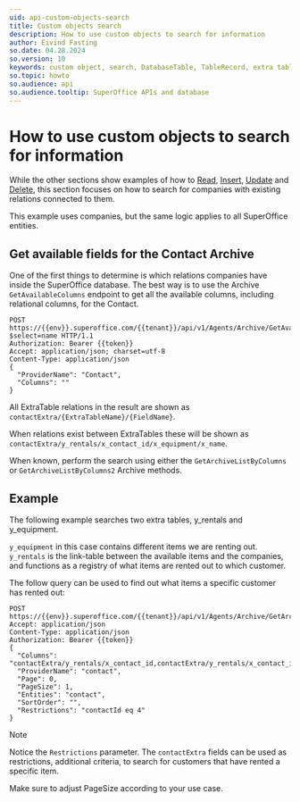 ```yaml
---
uid: api-custom-objects-search
title: Custom objects search
description: How to use custom objects to search for information
author: Eivind Fasting
so.date: 04.28.2024
so.version: 10
keywords: custom object, search, DatabaseTable, TableRecord, extra table
so.topic: howto
so.audience: api
so.audience.tooltip: SuperOffice APIs and database
---
```


# How to use custom objects to search for information

While the other sections show examples of how to [Read][1], [Insert][2], [Update][3] and [Delete][4], this section focuses on how to search for companies with existing relations connected to them.

This example uses companies, but the same logic applies to all SuperOffice entities.

## Get available fields for the Contact Archive

One of the first things to determine is which relations companies have inside the SuperOffice database. The best way is to use the Archive `GetAvailableColumns` endpoint to get all the available columns, including relational columns, for the Contact.

```http!
POST https://{{env}}.superoffice.com/{{tenant}}/api/v1/Agents/Archive/GetAvailableColumns?$select=name HTTP/1.1
Authorization: Bearer {{token}}
Accept: application/json; charset=utf-8
Content-Type: application/json
{
  "ProviderName": "Contact",
  "Columns": ""
}
```

All ExtraTable relations in the result are shown as `contactExtra/{ExtraTableName}/{FieldName}`.

When relations exist between ExtraTables these will be shown as `contactExtra/y_rentals/x_contact_id/x_equipment/x_name`.

When known, perform the search using either the `GetArchiveListByColumns` or `GetArchiveListByColumns2` Archive methods.

## Example

The following example searches two extra tables, y_rentals and y_equipment.

`y_equipment` in this case contains different items we are renting out. `y_rentals` is the link-table between the available items and the companies, and functions as a registry of what items are rented out to which customer.

The follow query can be used to find out what items a specific customer has rented out:

```http!
POST https://{{env}}.superoffice.com/{{tenant}}/api/v1/Agents/Archive/GetArchiveListByColumns2
Accept: application/json
Content-Type: application/json
Authorization: Bearer {{token}}
{
  "Columns": "contactExtra/y_rentals/x_contact_id,contactExtra/y_rentals/x_contact_id/x_equipment/x_name",
  "ProviderName": "contact",
  "Page": 0,
  "PageSize": 1,
  "Entities": "contact",
  "SortOrder": "",
  "Restrictions": "contactId eq 4"
}
```

> [!NOTE]
> Notice the `Restrictions` parameter. The `contactExtra` fields can be used as restrictions, additional criteria, to search for customers that have rented a specific item.
>
> Make sure to adjust PageSize according to your use case.

<!-- Referenced links -->
[1]: rest-get-custom-object-row.md
[2]: rest-add-custom-object-row.md
[3]: rest-update-custom-object-row.md
[4]: rest-delete-custom-object-row.md
